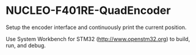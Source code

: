 # NUCLEO-F401RE-QuadEncoder

Setup the encoder interface and continuously print the current position.

Use System Workbench for STM32 (http://www.openstm32.org) to build, run, and debug.

